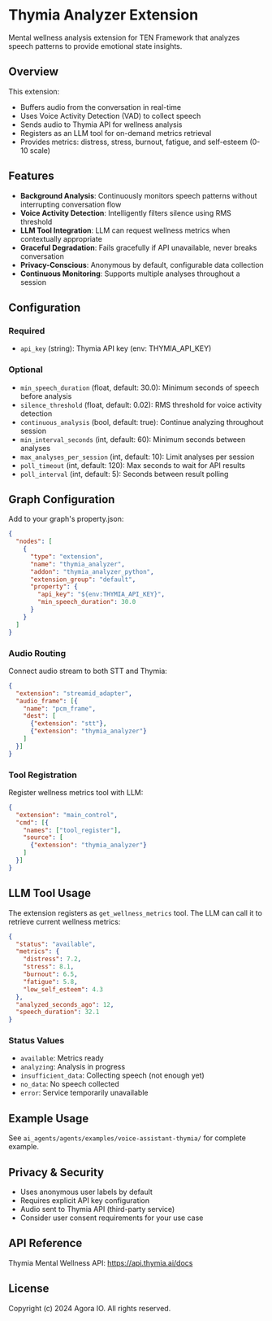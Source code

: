 # Thymia Analyzer Extension

Mental wellness analysis extension for TEN Framework that analyzes speech patterns to provide emotional state insights.

## Overview

This extension:
- Buffers audio from the conversation in real-time
- Uses Voice Activity Detection (VAD) to collect speech
- Sends audio to Thymia API for wellness analysis
- Registers as an LLM tool for on-demand metrics retrieval
- Provides metrics: distress, stress, burnout, fatigue, and self-esteem (0-10 scale)

## Features

- **Background Analysis**: Continuously monitors speech patterns without interrupting conversation flow
- **Voice Activity Detection**: Intelligently filters silence using RMS threshold
- **LLM Tool Integration**: LLM can request wellness metrics when contextually appropriate
- **Graceful Degradation**: Fails gracefully if API unavailable, never breaks conversation
- **Privacy-Conscious**: Anonymous by default, configurable data collection
- **Continuous Monitoring**: Supports multiple analyses throughout a session

## Configuration

### Required
- `api_key` (string): Thymia API key (env: THYMIA_API_KEY)

### Optional
- `min_speech_duration` (float, default: 30.0): Minimum seconds of speech before analysis
- `silence_threshold` (float, default: 0.02): RMS threshold for voice activity detection
- `continuous_analysis` (bool, default: true): Continue analyzing throughout session
- `min_interval_seconds` (int, default: 60): Minimum seconds between analyses
- `max_analyses_per_session` (int, default: 10): Limit analyses per session
- `poll_timeout` (int, default: 120): Max seconds to wait for API results
- `poll_interval` (int, default: 5): Seconds between result polling

## Graph Configuration

Add to your graph's property.json:

```json
{
  "nodes": [
    {
      "type": "extension",
      "name": "thymia_analyzer",
      "addon": "thymia_analyzer_python",
      "extension_group": "default",
      "property": {
        "api_key": "${env:THYMIA_API_KEY}",
        "min_speech_duration": 30.0
      }
    }
  ]
}
```

### Audio Routing

Connect audio stream to both STT and Thymia:

```json
{
  "extension": "streamid_adapter",
  "audio_frame": [{
    "name": "pcm_frame",
    "dest": [
      {"extension": "stt"},
      {"extension": "thymia_analyzer"}
    ]
  }]
}
```

### Tool Registration

Register wellness metrics tool with LLM:

```json
{
  "extension": "main_control",
  "cmd": [{
    "names": ["tool_register"],
    "source": [
      {"extension": "thymia_analyzer"}
    ]
  }]
}
```

## LLM Tool Usage

The extension registers as `get_wellness_metrics` tool. The LLM can call it to retrieve current wellness metrics:

```json
{
  "status": "available",
  "metrics": {
    "distress": 7.2,
    "stress": 8.1,
    "burnout": 6.5,
    "fatigue": 5.8,
    "low_self_esteem": 4.3
  },
  "analyzed_seconds_ago": 12,
  "speech_duration": 32.1
}
```

### Status Values

- `available`: Metrics ready
- `analyzing`: Analysis in progress
- `insufficient_data`: Collecting speech (not enough yet)
- `no_data`: No speech collected
- `error`: Service temporarily unavailable

## Example Usage

See `ai_agents/agents/examples/voice-assistant-thymia/` for complete example.

## Privacy & Security

- Uses anonymous user labels by default
- Requires explicit API key configuration
- Audio sent to Thymia API (third-party service)
- Consider user consent requirements for your use case

## API Reference

Thymia Mental Wellness API: https://api.thymia.ai/docs

## License

Copyright (c) 2024 Agora IO. All rights reserved.
